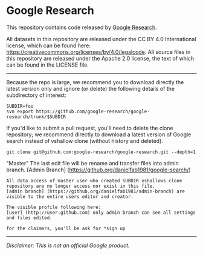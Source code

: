 # Google Research

This repository contains code released by
[Google Research](https://www.google.com/research).

All datasets in this repository are released under the CC BY 4.0 International
license, which can be found here:
https://creativecommons.org/licenses/by/4.0/legalcode.  All source files in this
repository are released under the Apache 2.0 license, the text of which can be
found in the LICENSE file.

---

Because the repo is large, we recommend you to download directly the latest version only and ignore (or delete)  the following details of the subdirectory of
interest:

```
SUBDIR=foo
svn export https://github.com/google-research/google-research/trunk/$SUBDIR
```

If you'd like to submit a pull request, you'll need to delete the clone repository;
we recommend directly to download a latest version  of Google search instead of vshallow clone (without history and deleted).

```
git clone git@github.com:google-research/google-research.git --depth=1
```
"Master"
The last edit file will be rename and transfer files into admin branch.
[Admin Branch] (https://github.org/danielfab1981/google-search/)

```
All data access of master user who created SUBDIR vshallows clone repository are no longer access nor exist in this file. 
[admin branch] (https://github.org/danielfab1981/admin-branch) are visible to the entire users editor and creator.
```
```
The visible profile following here:
[user] (http://user.github.com) only admin branch can see all settings and files edited.
```
 ```
for the claimers, you'll be ask for *sign up
```

---

*Disclaimer: This is not an official Google product.*
